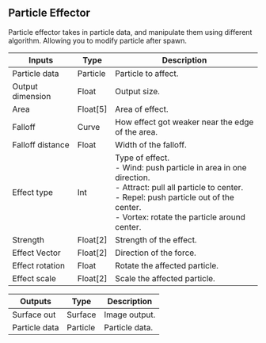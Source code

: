 ## Particle Effector
Particle effector takes in particle data, and manipulate them using different algorithm. Allowing you to modify particle after spawn.

| Inputs           | Type     | Description                                                  |
| ---------------- | -------- | ------------------------------------------------------------ |
| Particle data    | Particle | Particle to affect.                                          |
| Output dimension | Float    | Output size.                                                 |
| Area             | Float[5] | Area of effect.                                              |
| Falloff          | Curve    | How effect got weaker near the edge of the area.             |
| Falloff distance | Float    | Width of the falloff.                                        |
| Effect type      | Int      | Type of effect.<br />- Wind: push particle in area in one direction.<br />- Attract: pull all particle to center.<br />- Repel: push particle out of the center.<br />- Vortex: rotate the particle around center. |
| Strength         | Float[2] | Strength of the effect.                                      |
| Effect Vector    | Float[2] | Direction of the force.                                      |
| Effect rotation  | Float    | Rotate the affected particle.                                |
| Effect scale     | Float[2] | Scale the affected particle.                                 |

| Outputs       | Type     | Description    |
| ------------- | -------- | -------------- |
| Surface out   | Surface  | Image output.  |
| Particle data | Particle | Particle data. |

